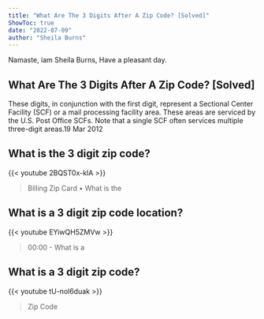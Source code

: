 ```yaml
---
title: "What Are The 3 Digits After A Zip Code? [Solved]"
ShowToc: true 
date: "2022-07-09"
author: "Sheila Burns" 
---
```


Namaste, iam Sheila Burns, Have a pleasant day.
## What Are The 3 Digits After A Zip Code? [Solved]
These digits, in conjunction with the first digit, represent a Sectional Center Facility (SCF) or a mail processing facility area. These areas are serviced by the U.S. Post Office SCFs. Note that a single SCF often services multiple three-digit areas.19 Mar 2012

## What is the 3 digit zip code?
{{< youtube 2BQST0x-kIA >}}
>Billing Zip Card • What is the 

## What is a 3 digit zip code location?
{{< youtube EYiwQH5ZMVw >}}
>00:00 - What is a 

## What is a 3 digit zip code?
{{< youtube tU-nol6duak >}}
>Zip Code

